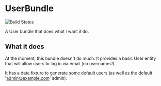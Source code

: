 UserBundle
==========

[![Build Status](https://travis-ci.org/Brammm/UserBundle.png?branch=master)](https://travis-ci.org/Brammm/UserBundle)

A User bundle that does what I want it do.

## What it does

At the moment, this bundle doesn't do much. It provides a basic User entity that will allow users to log in via email (no usernames!).

It has a data fixture to generate some default users (as well as the default 'admin@example.com' admin).
